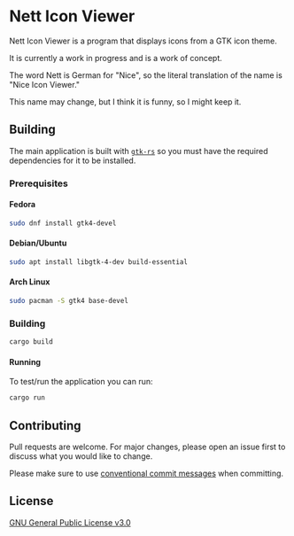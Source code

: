 # Nett Icon Viewer

Nett Icon Viewer is a program that displays icons from a GTK icon theme.

It is currently a work in progress and is a work of concept.

The word Nett is German for "Nice", so the literal translation of the name is "Nice Icon Viewer."

This name may change, but I think it is funny, so I might keep it.

## Building 

The main application is built with [`gtk-rs`](https://gtk-rs.org/) so you must have the required dependencies for it to be installed.

### Prerequisites

#### Fedora

```bash
sudo dnf install gtk4-devel
```

#### Debian/Ubuntu

```bash
sudo apt install libgtk-4-dev build-essential
```

#### Arch Linux

```bash
sudo pacman -S gtk4 base-devel
```

### Building

```bash
cargo build
```

#### Running
To test/run the application you can run:

```bash
cargo run
```


## Contributing

Pull requests are welcome. For major changes, please open an issue first
to discuss what you would like to change.

Please make sure to use [conventional commit messages](https://www.conventionalcommits.org/en/v1.0.0/) when committing.

## License

[GNU General Public License v3.0](https://choosealicense.com/licenses/gpl-3.0/)
